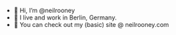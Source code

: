 - 👋 Hi, I’m @neilrooney
- 🏡 I live and work in Berlin, Germany.
- 🔗 You can check out my (basic) site @ neilrooney.com

<!---
neilrooney/neilrooney is a ✨ special ✨ repository because its `README.md` (this file) appears on your GitHub profile.
You can click the Preview link to take a look at your changes.
--->
